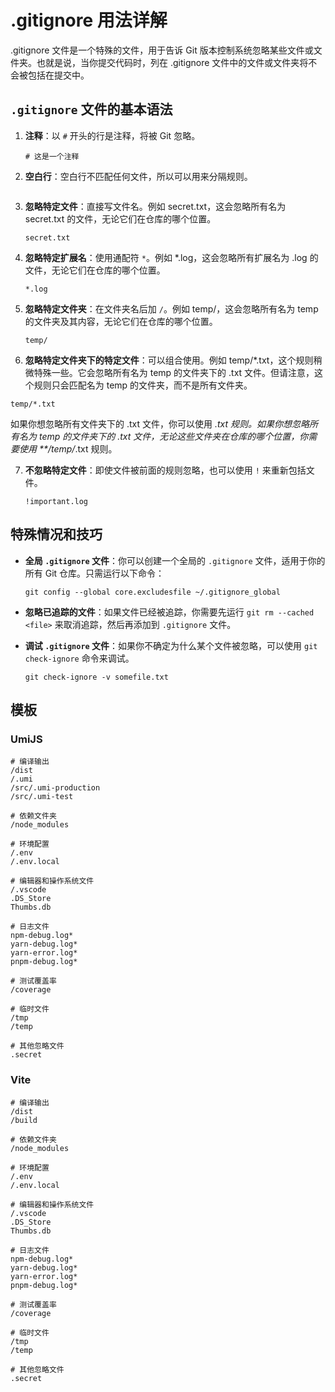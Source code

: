 # .gitignore 用法详解

.gitignore 文件是一个特殊的文件，用于告诉 Git 版本控制系统忽略某些文件或文件夹。也就是说，当你提交代码时，列在 .gitignore 文件中的文件或文件夹将不会被包括在提交中。

## `.gitignore` 文件的基本语法

1. **注释**：以 `#` 开头的行是注释，将被 Git 忽略。

   ```
   # 这是一个注释
   ```

2. **空白行**：空白行不匹配任何文件，所以可以用来分隔规则。

   ```

   ```

3. **忽略特定文件**：直接写文件名。例如 secret.txt，这会忽略所有名为 secret.txt 的文件，无论它们在仓库的哪个位置。

   ```
   secret.txt
   ```

4. **忽略特定扩展名**：使用通配符 `*`。例如 \*.log，这会忽略所有扩展名为 .log 的文件，无论它们在仓库的哪个位置。

   ```
   *.log
   ```

5. **忽略特定文件夹**：在文件夹名后加 `/`。例如 temp/，这会忽略所有名为 temp 的文件夹及其内容，无论它们在仓库的哪个位置。

   ```
   temp/
   ```

6. **忽略特定文件夹下的特定文件**：可以组合使用。例如 temp/\*.txt，这个规则稍微特殊一些。它会忽略所有名为 temp 的文件夹下的 .txt 文件。但请注意，这个规则只会匹配名为 temp 的文件夹，而不是所有文件夹。

```
temp/*.txt
```

如果你想忽略所有文件夹下的 .txt 文件，你可以使用 _.txt 规则。如果你想忽略所有名为 temp 的文件夹下的 .txt 文件，无论这些文件夹在仓库的哪个位置，你需要使用 \*\*/temp/_.txt 规则。

7. **不忽略特定文件**：即使文件被前面的规则忽略，也可以使用 `!` 来重新包括文件。
   ```
   !important.log
   ```

## 特殊情况和技巧

- **全局 `.gitignore` 文件**：你可以创建一个全局的 `.gitignore` 文件，适用于你的所有 Git 仓库。只需运行以下命令：

  ```
  git config --global core.excludesfile ~/.gitignore_global
  ```

- **忽略已追踪的文件**：如果文件已经被追踪，你需要先运行 `git rm --cached <file>` 来取消追踪，然后再添加到 `.gitignore` 文件。

- **调试 `.gitignore` 文件**：如果你不确定为什么某个文件被忽略，可以使用 `git check-ignore` 命令来调试。
  ```
  git check-ignore -v somefile.txt
  ```

## 模板

### UmiJS

```
# 编译输出
/dist
/.umi
/src/.umi-production
/src/.umi-test

# 依赖文件夹
/node_modules

# 环境配置
/.env
/.env.local

# 编辑器和操作系统文件
/.vscode
.DS_Store
Thumbs.db

# 日志文件
npm-debug.log*
yarn-debug.log*
yarn-error.log*
pnpm-debug.log*

# 测试覆盖率
/coverage

# 临时文件
/tmp
/temp

# 其他忽略文件
.secret
```

### Vite

```
# 编译输出
/dist
/build

# 依赖文件夹
/node_modules

# 环境配置
/.env
/.env.local

# 编辑器和操作系统文件
/.vscode
.DS_Store
Thumbs.db

# 日志文件
npm-debug.log*
yarn-debug.log*
yarn-error.log*
pnpm-debug.log*

# 测试覆盖率
/coverage

# 临时文件
/tmp
/temp

# 其他忽略文件
.secret
```
